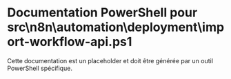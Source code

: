# Documentation PowerShell pour src\n8n\automation\deployment\import-workflow-api.ps1

Cette documentation est un placeholder et doit être générée par un outil PowerShell spécifique.
